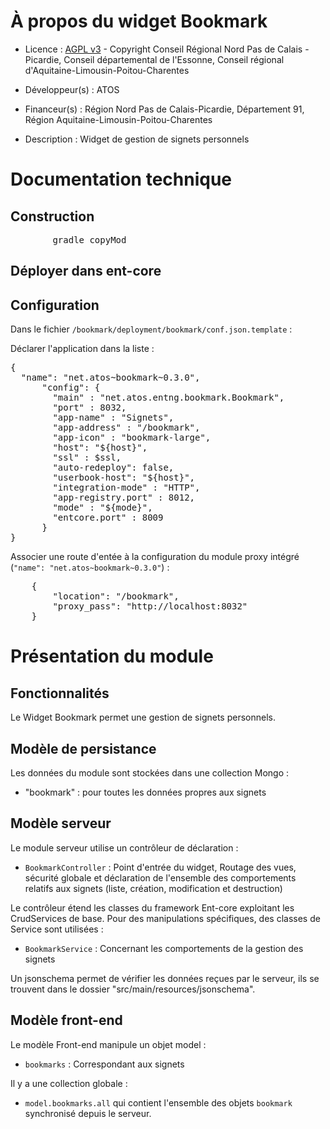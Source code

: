 # À propos du widget Bookmark

* Licence : [AGPL v3](http://www.gnu.org/licenses/agpl.txt) - Copyright Conseil Régional Nord Pas de Calais - Picardie, Conseil départemental de l'Essonne, Conseil régional d'Aquitaine-Limousin-Poitou-Charentes
* Développeur(s) : ATOS
* Financeur(s) : Région Nord Pas de Calais-Picardie,  Département 91, Région Aquitaine-Limousin-Poitou-Charentes

* Description : Widget de gestion de signets personnels

# Documentation technique

## Construction

<pre>
		gradle copyMod
</pre>

## Déployer dans ent-core

## Configuration

Dans le fichier `/bookmark/deployment/bookmark/conf.json.template` :

Déclarer l'application dans la liste :
<pre>
{
  "name": "net.atos~bookmark~0.3.0",
      "config": {
	    "main" : "net.atos.entng.bookmark.Bookmark",
	    "port" : 8032,
	    "app-name" : "Signets",
	    "app-address" : "/bookmark",
	    "app-icon" : "bookmark-large",
	    "host": "${host}",
	    "ssl" : $ssl,
	    "auto-redeploy": false,
	    "userbook-host": "${host}",
	    "integration-mode" : "HTTP",
	    "app-registry.port" : 8012,
	    "mode" : "${mode}",
	    "entcore.port" : 8009
      }
}
</pre>

Associer une route d'entée à la configuration du module proxy intégré (`"name": "net.atos~bookmark~0.3.0"`) :
<pre>
	{
		"location": "/bookmark",
		"proxy_pass": "http://localhost:8032"
	}
</pre>

# Présentation du module

## Fonctionnalités

Le Widget Bookmark permet une gestion de signets personnels.

## Modèle de persistance

Les données du module sont stockées dans une collection Mongo :
 - "bookmark" : pour toutes les données propres aux signets

## Modèle serveur

Le module serveur utilise un contrôleur de déclaration :

* `BookmarkController` : Point d'entrée du widget, Routage des vues, sécurité globale et déclaration de l'ensemble des comportements relatifs aux signets (liste, création, modification et destruction)

Le contrôleur étend les classes du framework Ent-core exploitant les CrudServices de base. Pour des manipulations spécifiques, des classes de Service sont utilisées :

* `BookmarkService` : Concernant les comportements de la gestion des signets

Un jsonschema permet de vérifier les données reçues par le serveur, ils se trouvent dans le dossier "src/main/resources/jsonschema".

## Modèle front-end

Le modèle Front-end manipule un objet model :

* `bookmarks` : Correspondant aux signets

Il y a une collection globale :

* `model.bookmarks.all` qui contient l'ensemble des objets `bookmark` synchronisé depuis le serveur.
